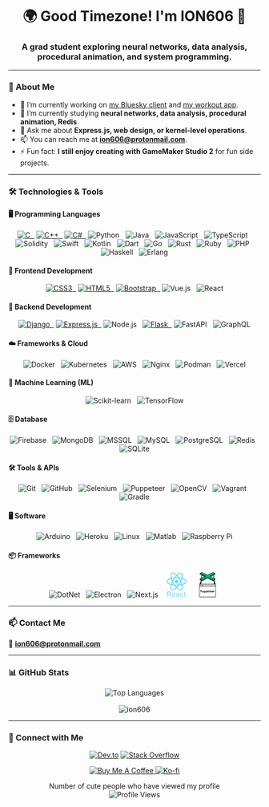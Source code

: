 <h1 align="center">🌍 Good Timezone! I'm ION606 🚀</h1>
<h3 align="center">A grad student exploring neural networks, data analysis, procedural animation, and system programming.</h3>

---

### 🎨 About Me
- 🔭 I’m currently working on [my Bluesky client](https://github.com/ION606/bluesky-client) and [my workout app](https://github.com/ION-WorkoutApp).
- 🌱 I’m currently studying **neural networks, data analysis, procedural animation, Redis**.
- 💬 Ask me about **Express.js, web design, or kernel-level operations**.
- 📫 You can reach me at **ion606@protonmail.com**.
- ⚡ Fun fact: **I still enjoy creating with GameMaker Studio 2** for fun side projects.

---

### 🛠️ Technologies & Tools

#### 🖥️ Programming Languages
<p align="center">
  <a href="https://www.cprogramming.com/" target="_blank" rel="noreferrer"> <img src="https://cdn.jsdelivr.net/gh/devicons/devicon/icons/c/c-original.svg" alt="C" width="50"/>&nbsp;&nbsp;</a>
  <a href="https://www.w3schools.com/cpp/" target="_blank" rel="noreferrer"> <img src="https://cdn.jsdelivr.net/gh/devicons/devicon/icons/cplusplus/cplusplus-original.svg" alt="C++" width="50"/>&nbsp;&nbsp;</a>
  <a href="https://www.w3schools.com/cs/" target="_blank" rel="noreferrer"> <img src="https://cdn.jsdelivr.net/gh/devicons/devicon/icons/csharp/csharp-original.svg" alt="C#" width="50"/>&nbsp;&nbsp;</a>
  <img src="https://cdn.jsdelivr.net/gh/devicons/devicon/icons/python/python-original.svg" alt="Python" width="50"/>&nbsp;&nbsp;
  <img src="https://cdn.jsdelivr.net/gh/devicons/devicon/icons/java/java-original.svg" alt="Java" width="50"/>&nbsp;&nbsp;
  <img src="https://cdn.jsdelivr.net/gh/devicons/devicon/icons/javascript/javascript-original.svg" alt="JavaScript" width="50"/>&nbsp;&nbsp;
  <img src="https://cdn.jsdelivr.net/gh/devicons/devicon/icons/typescript/typescript-original.svg" alt="TypeScript" width="50"/>&nbsp;&nbsp;
  <img src="https://cdn.jsdelivr.net/gh/devicons/devicon/icons/solidity/solidity-original.svg" alt="Solidity" width="50"/>&nbsp;&nbsp;
  <img src="https://cdn.jsdelivr.net/gh/devicons/devicon/icons/swift/swift-original.svg" alt="Swift" width="50"/>&nbsp;&nbsp;
  <img src="https://cdn.jsdelivr.net/gh/devicons/devicon/icons/kotlin/kotlin-original.svg" alt="Kotlin" width="50"/>&nbsp;&nbsp;
  <img src="https://cdn.jsdelivr.net/gh/devicons/devicon/icons/dart/dart-original.svg" alt="Dart" width="50"/>&nbsp;&nbsp;
  <img src="https://cdn.jsdelivr.net/gh/devicons/devicon/icons/go/go-original.svg" alt="Go" width="50"/>&nbsp;&nbsp;
  <img src="https://cdn.jsdelivr.net/gh/devicons/devicon/icons/rust/rust-original.svg" alt="Rust" width="50"/>&nbsp;&nbsp;
  <img src="https://cdn.jsdelivr.net/gh/devicons/devicon/icons/ruby/ruby-original.svg" alt="Ruby" width="50"/>&nbsp;&nbsp;
  <img src="https://cdn.jsdelivr.net/gh/devicons/devicon/icons/php/php-original.svg" alt="PHP" width="50"/>&nbsp;&nbsp;
  <img src="https://cdn.jsdelivr.net/gh/devicons/devicon/icons/haskell/haskell-original.svg" alt="Haskell" width="50"/>&nbsp;&nbsp;
  <img src="https://cdn.jsdelivr.net/gh/devicons/devicon/icons/erlang/erlang-original.svg" alt="Erlang" width="50"/>
</p>

#### 🎨 Frontend Development
<p align="center">
  <a href="https://www.w3schools.com/css/" target="_blank" rel="noreferrer"> <img src="https://cdn.jsdelivr.net/gh/devicons/devicon/icons/css3/css3-original.svg" alt="CSS3" width="50"/>&nbsp;&nbsp;</a>
  <a href="https://www.w3.org/html/" target="_blank" rel="noreferrer"> <img src="https://cdn.jsdelivr.net/gh/devicons/devicon/icons/html5/html5-original.svg" alt="HTML5" width="50"/>&nbsp;&nbsp;</a>
  <a href="https://getbootstrap.com" target="_blank" rel="noreferrer"> <img src="https://github.com/ION606/ION606/assets/58801387/866962dd-ad92-42f6-ba56-be50125f09c6" alt="Bootstrap" width="50"/>&nbsp;&nbsp;</a>
  <img src="https://cdn.jsdelivr.net/gh/devicons/devicon/icons/vuejs/vuejs-original.svg" alt="Vue.js" width="50"/>&nbsp;&nbsp;
  <img src="https://cdn.jsdelivr.net/gh/devicons/devicon/icons/react/react-original.svg" alt="React" width="50"/>
</p>

#### 🚀 Backend Development
<p align="center">
  <a href="https://www.djangoproject.com/" target="_blank" rel="noreferrer"> <img src="https://cdn.jsdelivr.net/gh/devicons/devicon/icons/django/django-original.svg" alt="Django" width="50"/>&nbsp;&nbsp;</a>
  <a href="https://expressjs.com" target="_blank" rel="noreferrer"> <img src="https://cdn.jsdelivr.net/gh/devicons/devicon/icons/express/express-original.svg" alt="Express.js" width="50"/>&nbsp;&nbsp;</a>
  <img src="https://cdn.jsdelivr.net/gh/devicons/devicon/icons/nodejs/nodejs-original.svg" alt="Node.js" width="50"/>&nbsp;&nbsp;
  <a href="https://flask.palletsprojects.com/" target="_blank" rel="noreferrer"> <img src="https://github.com/ION606/ION606/assets/58801387/880c324c-fc69-403c-8453-1c9630558c7f" alt="Flask" width="50"/>&nbsp;&nbsp;</a>
  <img src="https://cdn.jsdelivr.net/gh/devicons/devicon/icons/fastapi/fastapi-original.svg" alt="FastAPI" width="50"/>&nbsp;&nbsp;
  <img src="https://cdn.jsdelivr.net/gh/devicons/devicon/icons/graphql/graphql-plain.svg" alt="GraphQL" width="50"/>
</p>

#### ☁️ Frameworks & Cloud
<p align="center">
  <img src="https://cdn.jsdelivr.net/gh/devicons/devicon/icons/docker/docker-original.svg" alt="Docker" width="50"/>&nbsp;&nbsp;
  <img src="https://cdn.jsdelivr.net/gh/devicons/devicon/icons/kubernetes/kubernetes-plain.svg" alt="Kubernetes" width="50"/>&nbsp;&nbsp;
  <img src="https://cdn.jsdelivr.net/gh/devicons/devicon/icons/amazonwebservices/amazonwebservices-original-wordmark.svg" alt="AWS" width="50"/>&nbsp;&nbsp;
  <img src="https://cdn.jsdelivr.net/gh/devicons/devicon/icons/nginx/nginx-original.svg" alt="Nginx" width="50"/>&nbsp;&nbsp;
  <img src="https://cdn.jsdelivr.net/gh/devicons/devicon/icons/podman/podman-original.svg" alt="Podman" width="50"/>&nbsp;&nbsp;
  <img src="https://cdn.jsdelivr.net/gh/devicons/devicon/icons/vercel/vercel-original.svg" alt="Vercel" width="50"/>
</p>

#### 🧠 Machine Learning (ML)
<p align="center">
  <img src="https://upload.wikimedia.org/wikipedia/commons/0/05/Scikit_learn_logo_small.svg" alt="Scikit-learn" width="50"/>&nbsp;&nbsp;
  <img src="https://www.vectorlogo.zone/logos/tensorflow/tensorflow-icon.svg" alt="TensorFlow" width="50"/>
</p>

#### 🗄️ Database
<p align="center">
  <img src="https://cdn.jsdelivr.net/gh/devicons/devicon/icons/firebase/firebase-original.svg" alt="Firebase" width="50"/>&nbsp;&nbsp;
  <img src="https://cdn.jsdelivr.net/gh/devicons/devicon/icons/mongodb/mongodb-original-wordmark.svg" alt="MongoDB" width="50"/>&nbsp;&nbsp;
  <img src="https://www.svgrepo.com/show/303229/microsoft-sql-server-logo.svg" alt="MSSQL" width="50"/>&nbsp;&nbsp;
  <img src="https://cdn.jsdelivr.net/gh/devicons/devicon/icons/mysql/mysql-original-wordmark.svg" alt="MySQL" width="50"/>&nbsp;&nbsp;
  <img src="https://cdn.jsdelivr.net/gh/devicons/devicon/icons/postgresql/postgresql-original-wordmark.svg" alt="PostgreSQL" width="50"/>&nbsp;&nbsp;
  <img src="https://cdn.jsdelivr.net/gh/devicons/devicon/icons/redis/redis-original-wordmark.svg" alt="Redis" width="50"/>&nbsp;&nbsp;
  <img src="https://www.vectorlogo.zone/logos/sqlite/sqlite-icon.svg" alt="SQLite" width="50"/>
</p>

#### 🛠️ Tools & APIs
<p align="center">
  <img src="https://cdn.jsdelivr.net/gh/devicons/devicon/icons/git/git-original.svg" alt="Git" width="50"/>&nbsp;&nbsp;
  <img src="https://cdn.jsdelivr.net/gh/devicons/devicon/icons/github/github-original.svg" alt="GitHub" width="50"/>&nbsp;&nbsp;
  <img src="https://cdn.jsdelivr.net/gh/devicons/devicon/icons/selenium/selenium-original.svg" alt="Selenium" width="50"/>&nbsp;&nbsp;
  <img src="https://cdn.jsdelivr.net/gh/devicons/devicon/icons/puppeteer/puppeteer-original.svg" alt="Puppeteer" width="50"/>&nbsp;&nbsp;
  <img src="https://cdn.jsdelivr.net/gh/devicons/devicon/icons/opencv/opencv-original.svg" alt="OpenCV" width="50"/>&nbsp;&nbsp;
  <img src="https://cdn.jsdelivr.net/gh/devicons/devicon/icons/vagrant/vagrant-original.svg" alt="Vagrant" width="50"/>&nbsp;&nbsp;
  <img src="https://cdn.jsdelivr.net/gh/devicons/devicon/icons/gradle/gradle-original.svg" alt="Gradle" width="50"/>
</p>

#### 🖥️ Software
<p align="center">
  <img src="https://cdn.jsdelivr.net/gh/devicons/devicon/icons/arduino/arduino-original.svg" alt="Arduino" width="50"/>&nbsp;&nbsp;
  <img src="https://cdn.jsdelivr.net/gh/devicons/devicon/icons/heroku/heroku-original.svg" alt="Heroku" width="50"/>&nbsp;&nbsp;
  <img src="https://cdn.jsdelivr.net/gh/devicons/devicon/icons/linux/linux-original.svg" alt="Linux" width="50"/>&nbsp;&nbsp;
  <img src="https://upload.wikimedia.org/wikipedia/commons/2/21/Matlab_Logo.png" alt="Matlab" width="50"/>&nbsp;&nbsp;
  <img src="https://cdn.jsdelivr.net/gh/devicons/devicon/icons/raspberrypi/raspberrypi-original.svg" alt="Raspberry Pi" width="50"/>
</p>

#### 📦 Frameworks
<p align="center">
  <img src="https://cdn.jsdelivr.net/gh/devicons/devicon/icons/dot-net/dot-net-original-wordmark.svg" alt="DotNet" width="50"/>&nbsp;&nbsp;
  <img src="https://cdn.jsdelivr.net/gh/devicons/devicon/icons/electron/electron-original.svg" alt="Electron" width="50"/>&nbsp;&nbsp;
  <img src="https://github.com/ION606/ION606/assets/58801387/ffeb5f73-1d02-46a4-9595-b21532b6c62d" alt="Next.js" width="50"/>&nbsp;&nbsp;
  <img src="https://raw.githubusercontent.com/devicons/devicon/master/icons/react/react-original-wordmark.svg" alt="React" width="50"/>&nbsp;&nbsp;
  <img src="https://raw.githubusercontent.com/devicons/devicon/master/icons/puppeteer/puppeteer-original.svg" alt="Puppeteer" width="50"/>
</p>

---

### 📫 Contact Me
📧 **ion606@protonmail.com**

---

### 📊 GitHub Stats
<p align="center">
  <img src="https://github-readme-stats.vercel.app/api/top-langs/?username=ion606&layout=compact&theme=tokyonight" alt="Top Languages">
</p>

<p align="center">
  <img align="center" src="https://github-readme-stats.vercel.app/api?username=ion606&show_icons=true&theme=midnight-purple&hide_border=true&locale=en" alt="ion606" />
</p>

<!-- <p align="center">
  <img src="https://github-readme-streak-stats.herokuapp.com/?user=ion606&theme=tokyonight" alt="GitHub Streak Stats">
</p> -->

---

### 🔗 Connect with Me
<p align="center">
  <a href="https://dev.to/ion606" target="_blank"><img src="https://raw.githubusercontent.com/rahuldkjain/github-profile-readme-generator/master/src/images/icons/Social/devto.svg" alt="Dev.to" height="30" width="40"/></a>
  <a href="https://stackoverflow.com/users/13159393/ion606" target="_blank"><img src="https://raw.githubusercontent.com/rahuldkjain/github-profile-readme-generator/master/src/images/icons/Social/stack-overflow.svg" alt="Stack Overflow" height="30" width="40"/></a>
</p>

<p align="center">
  <a href="https://www.buymeacoffee.com/ION606"> <img src="https://cdn.buymeacoffee.com/buttons/v2/default-yellow.png" height="50" width="210" alt="Buy Me A Coffee" /> </a>
  <a href="https://ko-fi.com/ION606"> <img src="https://cdn.ko-fi.com/cdn/kofi3.png?v=3" height="50" width="210" alt="Ko-fi" /> </a>
</p>

<p align="center">
  Number of cute people who have viewed my profile<br>
  <img src="https://profile-counter.glitch.me/ion606/count.svg" alt="Profile Views"/>
</p>

<!-- <img align="center" src="https://user-images.githubusercontent.com/58801387/236281561-eab2e67a-4262-4418-b833-ef8e16642c09.png" alt="Banner"/> -->

